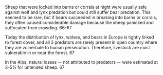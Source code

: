 Sheep that were locked into barns or corrals at night were usually safe against wolf and lynx predation but could still suffer bear predation. This seemed to be rare, but if bears succeeded in breaking into barns or corrals, they often caused considerable damage because the sheep panicked and suffocated from crowding. 66-67

Today the distribution of lynx, wolves, and bears in Europe is tightly linked to forest cover, and all 3 predators are rarely present in open country  where they are vulnerbale to human persecution. Therefore, livestock are most vulnerable  in or near the forest. 67

In the Alps, natural losses -- not attributed to predators -- were estimated at 3-5% for untended sheep. 67
